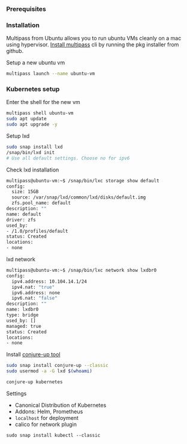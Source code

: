 ### Prerequisites

### Installation

Multipass from Ubuntu allows you to run ubuntu VMs cleanly on a mac using hypervisor. [Install multipass](https://github.com/CanonicalLtd/multipass/releases) cli by running the pkg installer from github.

Setup a new ubuntu vm

```bash
multipass launch --name ubuntu-vm
```

### Kubernetes setup

Enter the shell for the new vm

```bash
multipass shell ubuntu-vm
sudo apt update
sudo apt upgrade -y
```

Setup lxd

```bash
sudo snap install lxd
/snap/bin/lxd init
# Use all default settings. Choose no for ipv6
```

Check lxd installation

```bash
multipass@ubuntu-vm:~$ /snap/bin/lxc storage show default
config:
  size: 15GB
  source: /var/snap/lxd/common/lxd/disks/default.img
  zfs.pool_name: default
description: ""
name: default
driver: zfs
used_by:
- /1.0/profiles/default
status: Created
locations:
- none
```

lxd network

```bash
multipass@ubuntu-vm:~$ /snap/bin/lxc network show lxdbr0
config:
  ipv4.address: 10.104.14.1/24
  ipv4.nat: "true"
  ipv6.address: none
  ipv6.nat: "false"
description: ""
name: lxdbr0
type: bridge
used_by: []
managed: true
status: Created
locations:
- none
```

Install [conjure-up tool](http://conjure-up.io/)

```bash
sudo snap install conjure-up --classic
sudo usermod -a -G lxd $(whoami)
```

```bash
conjure-up kubernetes
```

Settings

- Canonical Distribution of Kubernetes
- Addons: Helm, Prometheus
- `localhost` for deployment
- calico for network plugin

```
sudo snap install kubectl --classic
```
